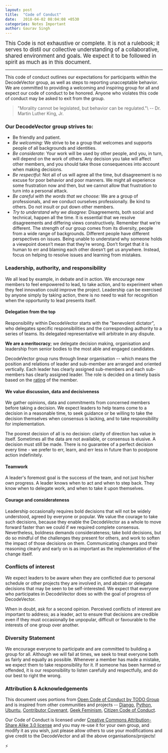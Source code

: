 ```yaml
---
layout: post
title:  "Code of Conduct"
date:   2018-04-02 08:04:08 +0530
categories: Notes Important
author: Gaurav Singh
---
```


<big>This Code is not exhaustive or complete. It is not a rulebook; it serves to distil our collective understanding of a collaborative, shared environment and goals. We expect it to be followed in spirit as much as in this document.</big>

---

This code of conduct outlines our expectations for participants within the DecodeVector group, as well as steps to reporting unacceptable behavior. We are committed to providing a welcoming and inspiring group for all and expect our code of conduct to be honored. Anyone who violates this code of conduct may be asked to exit from the group.

> "Morality cannot be legislated, but behavior can be regulated."\\
> -- Dr. Martin Luther King, Jr.

### Our DecodeVector group strives to:
* Be friendly and patient.
* *Be welcoming:* We strive to be a group that welcomes and supports people of all backgrounds and identities.
* *Be considerate:* Your work will be used by other people, and you, in turn, will depend on the work of others. Any decision you take will affect other members, and you should take those consequences into account when making decisions.
* *Be respectful:* Not all of us will agree all the time, but disagreement is no excuse for poor behavior and poor manners. We might all experience some frustration now and then, but we cannot allow that frustration to turn into a personal attack.
* *Be careful with the words that we choose:* We are a group of professionals, and we conduct ourselves professionally. Be kind to others. Do not insult or put down other members.
* *Try to understand why we disagree:* Disagreements, both social and technical, happen all the time. It is essential that we resolve disagreements and differing views constructively. Remember that we’re different. The strength of our group comes from its diversity, people from a wide range of backgrounds. Different people have different perspectives on issues. Being unable to understand why someone holds a viewpoint doesn’t mean that they’re wrong. Don’t forget that it is human to err and blaming each other doesn’t get us anywhere. Instead, focus on helping to resolve issues and learning from mistakes.

### Leadership, authority, and responsibility
We all lead by example, in debate and in action. We encourage new members to feel empowered to lead, to take action, and to experiment when they feel innovation could improve the project. Leadership can be exercised by anyone simply by taking action, there is no need to wait for recognition when the opportunity to lead presents itself.

#### Delegation from the top
Responsibility within DecodeVector starts with the "benevolent dictator", who delegates specific responsibilities and the corresponding authority to a series of teams. Its delegated representative will arbitrate in any dispute.

**We are a meritocracy**; we delegate decision making, organisation and leadership from senior bodies to the most able and engaged candidates.

DecodeVector group runs through linear organisation -- which means the position and relations of leader and sub-member are arranged and oriented vertically. Each leader has clearly assigned sub-members and each sub-members has clearly assigned leader. The role is decided on a timely basis based on the [rating](/sub/rating-system/) of the member.

#### We value discussion, data and decisiveness
We gather opinions, data and commitments from concerned members before taking a decision. We expect leaders to help teams come to a decision in a reasonable time, to seek guidance or be willing to take the decision themselves when consensus is lacking, and to take responsibility for implementation.

The poorest decision of all is no decision: clarity of direction has value in itself. Sometimes all the data are not available, or consensus is elusive. A decision must still be made. There is no guarantee of a perfect decision every time - we prefer to err, learn, and err less in future than to postpone action indefinitely.

#### Teamwork
A leader's foremost goal is the success of the team, and not just his/her own progress.
A leader knows when to act and when to step back. They know when to delegate work, and when to take it upon themselves.

#### Courage and considerateness
Leadership occasionally requires bold decisions that will not be widely understood, agreed by everyone or popular. We value the courage to take such decisions, because they enable the DecodeVector as a whole to move forward faster than we could if we required complete consensus. Nevertheless, boldness demands considerateness; take bold decisions, but do so mindful of the challenges they present for others, and work to soften the impact of those decisions on them. Communicating changes and their reasoning clearly and early on is as important as the implementation of the change itself.

### Conflicts of interest
We expect leaders to be aware when they are conflicted due to personal schedule or other projects they are involved in, and abstain or delegate decisions that may be seen to be self-interested. We expect that everyone who participates in DecodeVector does so with the goal of progress of DecodeVector.

When in doubt, ask for a second opinion. Perceived conflicts of interest are important to address; as a leader, act to ensure that decisions are credible even if they must occasionally be unpopular, difficult or favourable to the interests of one group over another.

### Diversity Statement
We encourage everyone to participate and are committed to building a group for all. Although we will fail at times, we seek to treat everyone both as fairly and equally as possible. Whenever a member has made a mistake, we expect them to take responsibility for it. If someone has been harmed or offended, it is our responsibility to listen carefully and respectfully, and do our best to right the wrong.

### Attribution & Acknowledgements
This document uses portions from [Open Code of Conduct by TODO Group](http://todogroup.org/opencodeofconduct/) and is inspired from other communities and projects -- [Django](https://www.djangoproject.com/conduct/reporting/), [Python](https://www.python.org/group/diversity/), [Ubuntu](https://www.ubuntu.com/group/code-of-conduct), [Contributor Covenant](https://www.contributor-covenant.org/), [Geek Feminism](https://geekfeminism.org/about/code-of-conduct/), [Citizen Code of Conduct](http://citizencodeofconduct.org/).

Our Code of Conduct is licensed under [Creative Commons Attribution-Share Alike 3.0 license](http://creativecommons.org/licenses/by-sa/3.0/) and you may re-use it for your own group, and modify it as you wish, just please allow others to use your modifications and give credit to the DecodeVector and all the above organisations/projects!

<script>
function reveal() {
    var x = document.getElementById("hp");
    if (x.style.display === "none") {
        x.style.display = "block";
    } else {
        x.style.display = "none";
    }
}
</script>

<a onclick="reveal()" style="text-decoration:none;">⚡️</a>
<blockquote id="hp" style="display:none;">"Help will always be given at Hogwarts, Harry, to those who ask for it. I've always prized myself on my ability to turn a phrase. Words are, in my not so humble opinion, our most inexhaustible source of magic. Capable of both inflicting injury, and remedying it. But I would, in this case, amend my original statement to this: Help would always be given at Hogwarts to those who deserve it."<br>
– Albus Dumbledore</blockquote>
